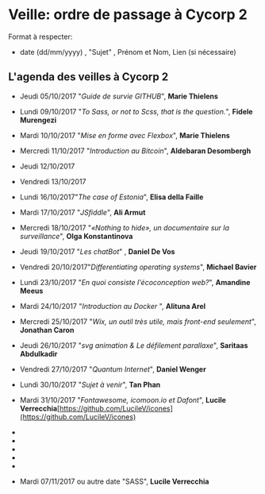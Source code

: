 # Veille: ordre de passage à Cycorp 2

Format à respecter:   
- date (dd/mm/yyyy) , "Sujet" ,  Prénom et Nom, Lien (si nécessaire)

## L'agenda des veilles à Cycorp 2

- Jeudi 05/10/2017 "*Guide de survie GITHUB*", __Marie Thielens__

- Lundi 09/10/2017 "*To Sass, or not to Scss, that is the question.*", __Fidele Murengezi__
- Mardi 10/10/2017  "*Mise en forme avec Flexbox*", __Marie Thielens__
- Mercredi 11/10/2017 "*Introduction au Bitcoin*", __Aldebaran Desombergh__
- Jeudi  12/10/2017
- Vendredi 13/10/2017

- Lundi 16/10/2017"*The case of Estonia*", __Elisa della Faille__
- Mardi 17/10/2017 "*JSfiddle*", __Ali Armut__
- Mercredi 18/10/2017 "*«Nothing to hide», un documentaire sur la surveillance*", __Olga Konstantinova__
- Jeudi 19/10/2017 "*Les chatBot*" , __Daniel De Vos__
- Vendredi 20/10/2017"*Differentiating operating systems*", __Michael Bavier__

- Lundi 23/10/2017 "*En quoi consiste l'écoconception web?*", __Amandine Meeus__
- Mardi 24/10/2017 "*Introduction au Docker* ", __Alituna Arel__
- Mercredi 25/10/2017 "*Wix, un outil très utile, mais front-end seulement*", __Jonathan Caron__
- Jeudi 26/10/2017   "*svg animation & Le défilement parallaxe*", __Saritaas Abdulkadir__
- Vendredi 27/10/2017 "*Quantum Internet*", __Daniel Wenger__

- Lundi 30/10/2017 "*Sujet à venir*", __Tan Phan__

- Mardi 31/10/2017  "*Fontawesome, icomoon.io et Dafont*", __Lucile Verrecchia__[https://github.com/LucileV/icones](https://github.com/LucileV/icones)
-
-
-
-
-

- Mardi 07/11/2017 ou autre date "SASS", __Lucile Verrecchia__
